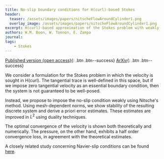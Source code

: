 ```yaml
---
title: No-slip boundary conditions for H(curl)-based Stokes
header: 
  teaser: /assets/images/papers/nitscheFlowAroundCylinder1.png
  overlay_image: /assets/images/papers/nitscheFlowAroundCylinder1.png
excerpt: H(curl)-based approximation of the Stokes problem with weakly enforced no-slip boundary conditions
authors: W.M. Boon, W. Tonnon, E. Zampa
journal: 
tags: 
    - Stokes
---
```


[Published version (open access)](https://doi.org/10.1016/j.cma.2025.118484){: .btn .btn--success}
[ArXiv](https://arxiv.org/abs/2508.02861){: .btn .btn--success}

We consider a formulation for the Stokes problem in which the velocity is sought in H(curl).
The tangential trace is well-defined in this space, but if we impose zero tangential velocity as an essential boundary condition, then the system is not guaranteed to be well-posed. 

Instead, we propose to impose the no-slip condition weakly using Nitsche's method. Using mesh-dependent norms, we show stability of the resulting discrete system and derive a priori error estimates. These estimates are improved in $L^2$ using duality techniques.

The optimal convergence of the velocity is shown both theoretically and numerically. The pressure, on the other hand, exhibits a half order convergence loss, in agreement with the theoretical estimates.

A closely related study concerning Navier-slip conditions can be found [here](/StokesHcurlSlip).